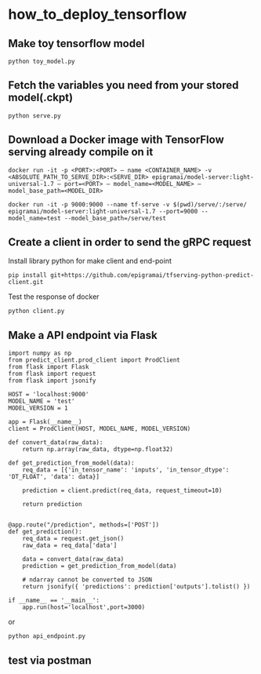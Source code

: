# how_to_deploy_tensorflow


## Make toy tensorflow model

```
python toy_model.py
```

## Fetch the variables you need from your stored model(.ckpt)

```
python serve.py
```

## Download a Docker image with TensorFlow serving already compile on it

```
docker run -it -p <PORT>:<PORT> — name <CONTAINER_NAME> -v <ABSOLUTE_PATH_TO_SERVE_DIR>:<SERVE_DIR> epigramai/model-server:light-universal-1.7 — port=<PORT> — model_name=<MODEL_NAME> — model_base_path=<MODEL_DIR>
```

```
docker run -it -p 9000:9000 --name tf-serve -v $(pwd)/serve/:/serve/ epigramai/model-server:light-universal-1.7 --port=9000 --model_name=test --model_base_path=/serve/test
```

## Create a client in order to send the gRPC request

Install library python for make client and end-point

```
pip install git+https://github.com/epigramai/tfserving-python-predict-client.git
```

Test the response of docker

```
python client.py
```

## Make a API endpoint via Flask

```
import numpy as np
from predict_client.prod_client import ProdClient
from flask import Flask
from flask import request
from flask import jsonify

HOST = 'localhost:9000'
MODEL_NAME = 'test'
MODEL_VERSION = 1

app = Flask(__name__)
client = ProdClient(HOST, MODEL_NAME, MODEL_VERSION)

def convert_data(raw_data):
    return np.array(raw_data, dtype=np.float32)

def get_prediction_from_model(data):
    req_data = [{'in_tensor_name': 'inputs', 'in_tensor_dtype': 'DT_FLOAT', 'data': data}]

    prediction = client.predict(req_data, request_timeout=10)

    return prediction


@app.route("/prediction", methods=['POST'])
def get_prediction():
    req_data = request.get_json()
    raw_data = req_data['data']

    data = convert_data(raw_data)
    prediction = get_prediction_from_model(data)

    # ndarray cannot be converted to JSON
    return jsonify({ 'predictions': prediction['outputs'].tolist() })

if __name__ == '__main__':
    app.run(host='localhost',port=3000)
```
or
```
python api_endpoint.py
```

## test via postman
